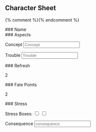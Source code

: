 ---
---

<div class="pagebreak"></div>

## Character Sheet

{% comment %}<!--
<button onclick='window.print();return false;' />Print</button>
-->{% endcomment %}

<div class="character_sheet">
<div class="character_sheet_section" markdown="1">
### Name


</div>
<div class="character_sheet_section" markdown="1">
### Aspects

<label class="aspect-label" for="concept">Concept</label>
<input id="concept" class="aspect-box" type="text" name="Concept Aspect" placeholder="Concept">

<label class="aspect-label" for="trouble">Trouble</label>
<input id="trouble" class="aspect-box" type="text" name="Concept Aspect" placeholder="Trouble">

</div>

<div class="character_sheet_section" markdown="1">
### Refresh

2
</div>

<div class="character_sheet_section" markdown="1">
### Fate Points

2
</div>

<div class="character_sheet_section" markdown="1">
### Stress

Stress Boxes: <input type="checkbox"> <input type="checkbox">

<label class="aspect-label" for="consequence">Consequence</label>
<input id="consequence" class="aspect-box" type="text" name="Concept Aspect" placeholder="consequence">
</div>

</div>
